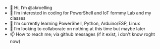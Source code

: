 - 👋 Hi, I’m @akroelling
- 👀 I’m interested in coding for PowerShell and IoT formmy Lab and my classes
- 🌱 I’m currently learning PowerShell, Python, Arduino/ESP, Linux
- 💞️ I’m looking to collaborate on nothing at this time but maybe later
- 📫 How to reach me; via github messages (if it exist, i don't know roght now)

<!---
akroelling/akroelling is a ✨ special ✨ repository because its `README.md` (this file) appears on your GitHub profile.
You can click the Preview link to take a look at your changes.
--->
